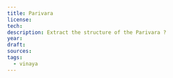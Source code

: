 ```yaml
---
title: Parivara
license: 
tech: 
description: Extract the structure of the Parivara ?
year:
draft: 
sources: 
tags:
  - vinaya
---
```

